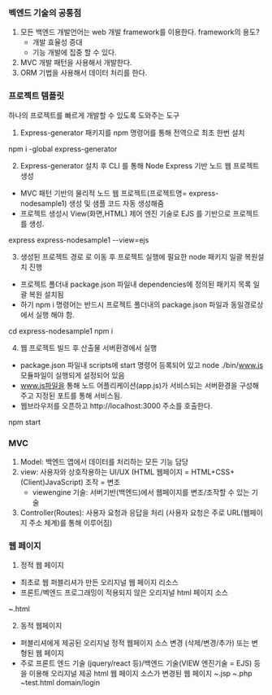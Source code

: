 ### 벡엔드 기술의 공통점 
1. 모든 백엔드 개발언어는 web 개발 framework를 이용한다. 
    framework의 용도?
    - 개발 효율성 증대
    - 기능 개발에 집중 할 수 있다.
2. MVC 개발 패턴을 사용해서 개발한다. 
3. ORM 기법을 사용해서 데이터 처리를 한다.

### 프로젝트 템플릿
하나의 프로젝트를 빠르게 개발할 수 있도록 도와주는 도구

1) Express-generator 패키지를 npm 명령어를 통해 전역으로 최초 한번 설치

npm i -global express-generator

2) Express-generator 설치 후 CLI 를 통해 Node Express 기반 노드 웹 프로젝트 생성
- MVC 패턴 기반의 물리적 노드 웹 프로젝트(프로젝트명= express-nodesample1) 생성 및 샘플 코드 자동 생성해줌
- 프로젝트 생성시 View(화면,HTML) 제어 엔진 기술로 EJS 를 기반으로 프로젝트를 생성.

express express-nodesample1 --view=ejs 

<!-- 
    --view : 백엔드에서 html을 제어할 수 있는 영역
    viewengine : view를 ejs를 이용해서 mvc 
    express-nodesample 생성 명령어
-->

3) 생성된 프로젝트 경로 로 이동 후 프로젝트 실행에 필요한 node 패키지 일괄 복원설치 진행
- 프로젝트 폴더내 package.json 파일내 dependencies에 정의된 패키지 목록 일괄 복원 설치됨
- 하기 npm i 명령어는 반드시 프로젝트 폴더내의 package.json 파일과 동일경로상에서 실행 해야 함.

cd express-nodesample1
npm i

4) 웹 프로젝트 빌드 후 산출물 서버환경에서 실행

- package.json 파일내 scripts에 start 명령어 등록되어 있고 node ./bin/www.js 모듈파일이 실행되게 설정되어 있음
- www.js파일을 통해 노드 어플리케이션(app.js)가 서비스되는 서버환경을 구성해주고 지정된 포트를 통해 서비스됨.
- 웹브라우저를 오픈하고 http://localhost:3000 주소를 호출한다.

npm start

### MVC
1. Model: 백엔드 앱에서 데이터를 처리하는 모든 기능 담당
2. view: 사용자와 상호작용하는 UI/UX (HTML 웹페이지 = HTML+CSS+(Client)JavaScript) 조작 = 변조
    - viewengine 기술: 서버기반(백엔드)에서 웹페이지를 변조/조작할 수 있는 기술
3. Controller(Routes): 사용자 요청과 응답을 처리 (사용자 요청은 주로 URL(웹페이지 주소 체계)를 통해 이루어짐)

### 웹 페이지
1. 정적 웹 페이지
 - 최초로 웹 퍼블리셔가 만든 오리지널 웹 페이지 리소스
 - 프론트/벡엔드 프로그래밍이 적용되지 않은 오리지널 html 페이지 소스

 ~.html

 2. 동적 웹페이지
 - 퍼블리셔에게 제공된 오리지널 정적 웹페이지 소스 변경 (삭제/변경/추가) 또는 변형된 웹 페이지
 - 주로 프론트 엔드 기술 (jquery/react 등)/백엔드 기술(VIEW 엔진기술 = EJS) 등을 이용해 오리지널 제공 html 웹 페이지 소스가 변경된 웹 페이지
 ~.jsp
 ~.php
 ~test.html
 domain/login